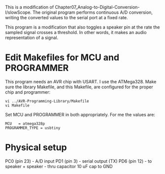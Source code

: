 This is a modification of Chapter07_Analog-to-Digital-Conversion-I/slowScope. The 
original program performs continuous A/D conversion, writing the converted values 
to the serial port at a fixed rate. 

This program is a modification that also toggles a speaker pin at the rate the sampled
signal crosses a threshold. In other words, it makes an audio representation of a
signal.

# Edit Makefiles for MCU and PROGRAMMER

This program needs an AVR chip with USART. I use the ATMega328. Make sure the
library Makefile, and this Makefile, are configured for the proper chip and
programmer:

    vi ../AVR-Programming-Library/Makefile
    vi Makefile

Set MCU and PROGRAMMER in both appropriately. For me the values are:

    MCU   = atmega328p
    PROGRAMMER_TYPE = usbtiny

# Physical setup

PC0 (pin 23) - A/D input 
PD1 (pin 3) - serial output (TX)
PD6 (pin 12) - to speaker +
speaker - thru capacitor 10 uF cap to GND
